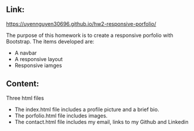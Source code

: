 ## Link: 
 https://uyennguyen30696.github.io/hw2-responsive-porfolio/

The purpose of this homework is to create a responsive porfolio with Bootstrap. The items developed are: 
<ul>
    <li>A navbar</li>
    <li>A responsive layout</li>
    <li>Responsive iamges</li>
</ul>

## Content:
Three html files
<ul>
    <li>The index.html file includes a profile picture and a brief bio.</li>
    <li>The porfolio.html file includes images.</li>
    <li>The contact.html file includes my email, links to my Github and Linkedin</li>